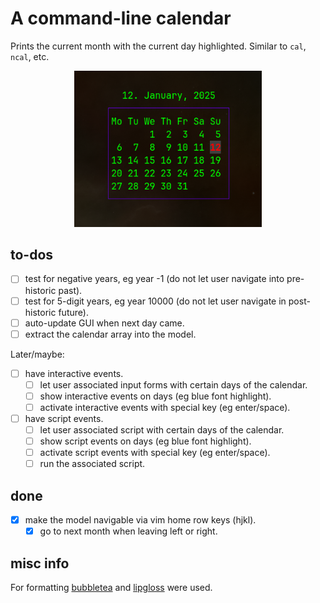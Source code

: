 
# A command-line calendar

Prints the current month with the current day highlighted.
Similar to `cal`, `ncal`, etc.

<p align="center">
  <img src="./resources/example.png" width="300"/>
</p>

## to-dos

 - [ ] test for negative years, eg year -1 (do not let user navigate into pre-historic past).
 - [ ] test for 5-digit years, eg year 10000 (do not let user navigate in post-historic future).
 - [ ] auto-update GUI when next day came.
 - [ ] extract the calendar array into the model.

Later/maybe:

 - [ ] have interactive events.
   - [ ] let user associated input forms with certain days of the calendar.
   - [ ] show interactive events on days (eg blue font highlight).
   - [ ] activate interactive events with special key (eg enter/space).
 - [ ] have script events.
   - [ ] let user associated script with certain days of the calendar.
   - [ ] show script events on days (eg blue font highlight).
   - [ ] activate script events with special key (eg enter/space).
   - [ ] run the associated script.

## done

 - [X] make the model navigable via vim home row keys (hjkl).
   - [X] go to next month when leaving left or right.

## misc info

For formatting [bubbletea](https://github.com/charmbracelet/bubbletea) and [lipgloss](https://github.com/charmbracelet/lipgloss) were used.
